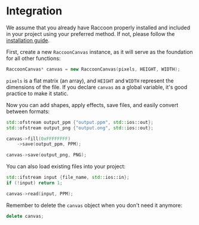 # Integration

We assume that you already have Raccoon properly installed and included in your project using your preferred method. If not, please follow the <a href="installation.md">installation guide</a>.

First, create a new `RaccoonCanvas` instance, as it will serve as the foundation for all other functions:
```cpp
RaccoonCanvas* canvas = new RaccoonCanvas(pixels, HEIGHT, WIDTH);
```

`pixels` is a flat matrix (an array), and `HEIGHT` and `WIDTH` represent the dimensions of the file. If you declare `canvas` as a global variable, it's good practice to make it static.

Now you can add shapes, apply effects, save files, and easily convert between formats:
```cpp
std::ofstream output_ppm {"output.ppm", std::ios::out};
std::ofstream output_png {"output.ong", std::ios::out};

canvas->fill(0xFFFFFFFF)
    ->save(output_ppm, PPM);

canvas->save(output_png, PNG);
```

You can also load existing files into your project:
```cpp
std::ifstream input {file_name, std::ios::in};
if (!input) return 1;

canvas->read(input, PPM);
```

Remember to delete the `canvas` object when you don't need it anymore:
```cpp
delete canvas;
```